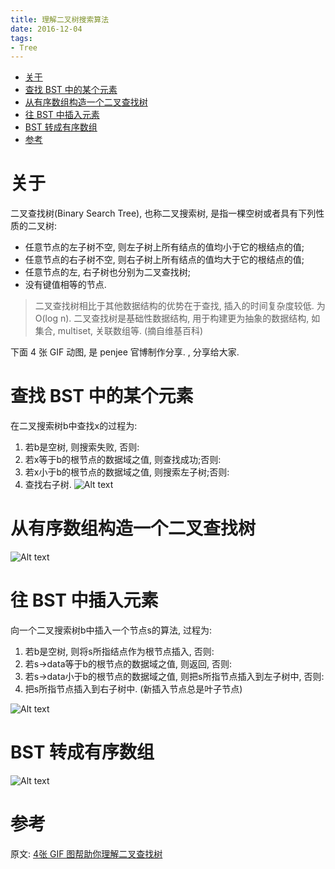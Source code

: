 ```yaml
---
title: 理解二叉树搜索算法
date: 2016-12-04
tags:
- Tree
---
```

<!-- TOC -->

- [关于](#关于)
- [查找 BST 中的某个元素](#查找-bst-中的某个元素)
- [从有序数组构造一个二叉查找树](#从有序数组构造一个二叉查找树)
- [往 BST 中插入元素](#往-bst-中插入元素)
- [BST 转成有序数组](#bst-转成有序数组)
- [参考](#参考)

<!-- /TOC -->
# 关于 

二叉查找树(Binary Search Tree), 也称二叉搜索树, 是指一棵空树或者具有下列性质的二叉树:

* 任意节点的左子树不空, 则左子树上所有结点的值均小于它的根结点的值;
* 任意节点的右子树不空, 则右子树上所有结点的值均大于它的根结点的值;
* 任意节点的左, 右子树也分别为二叉查找树;
* 没有键值相等的节点.

> 二叉查找树相比于其他数据结构的优势在于查找, 插入的时间复杂度较低. 为O(log n). 二叉查找树是基础性数据结构, 用于构建更为抽象的数据结构, 如集合, multiset, 关联数组等. (摘自维基百科)

下面 4 张 GIF 动图, 是 penjee 官博制作分享. , 分享给大家.

# 查找 BST 中的某个元素

在二叉搜索树b中查找x的过程为:

1. 若b是空树, 则搜索失败, 否则:
2. 若x等于b的根节点的数据域之值, 则查找成功;否则:
3. 若x小于b的根节点的数据域之值, 则搜索左子树;否则:
4. 查找右子树.
![Alt text](https://gitee.com/LuVx/img/raw/master/algorithm/1.gif)

# 从有序数组构造一个二叉查找树

![Alt text](https://gitee.com/LuVx/img/raw/master/algorithm/2.gif)


# 往 BST 中插入元素

向一个二叉搜索树b中插入一个节点s的算法, 过程为:

1. 若b是空树, 则将s所指结点作为根节点插入, 否则:
2. 若s->data等于b的根节点的数据域之值, 则返回, 否则:
3. 若s->data小于b的根节点的数据域之值, 则把s所指节点插入到左子树中, 否则:
4. 把s所指节点插入到右子树中. (新插入节点总是叶子节点)

![Alt text](https://gitee.com/LuVx/img/raw/master/algorithm/3.gif)

# BST 转成有序数组

![Alt text](https://gitee.com/LuVx/img/raw/master/algorithm/4.gif)

# 参考

原文:
[4张 GIF 图帮助你理解二叉查找树](http://blog.jobbole.com/101366/)